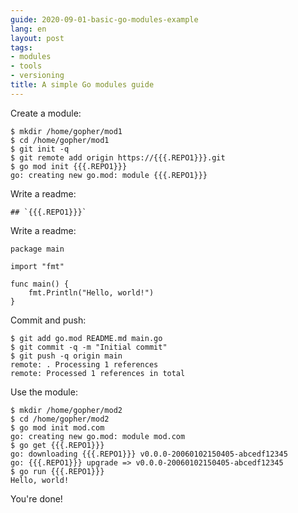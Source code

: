 ```yaml
---
guide: 2020-09-01-basic-go-modules-example
lang: en
layout: post
tags:
- modules
- tools
- versioning
title: A simple Go modules guide
---
```


Create a module:

<pre data-command-src="bWtkaXIgL2hvbWUvZ29waGVyL21vZDEKY2QgL2hvbWUvZ29waGVyL21vZDEKZ2l0IGluaXQgLXEKZ2l0IHJlbW90ZSBhZGQgb3JpZ2luIGh0dHBzOi8ve3t7LlJFUE8xfX19LmdpdApnbyBtb2QgaW5pdCB7e3suUkVQTzF9fX0K"><code class="language-.term1">$ mkdir /home/gopher/mod1
$ cd /home/gopher/mod1
$ git init -q
$ git remote add origin https://&#123;&#123;&#123;.REPO1&#125;&#125;&#125;.git
$ go mod init &#123;&#123;&#123;.REPO1&#125;&#125;&#125;
go: creating new go.mod: module &#123;&#123;&#123;.REPO1&#125;&#125;&#125;
</code></pre>

Write a readme:

<pre data-upload-path="L2hvbWUvZ29waGVyL21vZDE=" data-upload-src="UkVBRE1FLm1k:IyMgYHt7ey5SRVBPMX19fWA=" data-upload-term=".term1"><code class="language-md">## `&#123;&#123;&#123;.REPO1&#125;&#125;&#125;`</code></pre>

Write a readme:

<pre data-upload-path="L2hvbWUvZ29waGVyL21vZDE=" data-upload-src="bWFpbi5nbw==:cGFja2FnZSBtYWluCgppbXBvcnQgImZtdCIKCmZ1bmMgbWFpbigpIHsKCWZtdC5QcmludGxuKCJIZWxsbywgd29ybGQhIikKfQo=" data-upload-term=".term1"><code class="language-go">package main

import &#34;fmt&#34;

func main() &#123;
	fmt.Println(&#34;Hello, world!&#34;)
&#125;
</code></pre>

Commit and push:

<pre data-command-src="Z2l0IGFkZCBnby5tb2QgUkVBRE1FLm1kIG1haW4uZ28KZ2l0IGNvbW1pdCAtcSAtbSAiSW5pdGlhbCBjb21taXQiCmdpdCBwdXNoIC1xIG9yaWdpbiBtYWluCg=="><code class="language-.term1">$ git add go.mod README.md main.go
$ git commit -q -m &#34;Initial commit&#34;
$ git push -q origin main
remote: . Processing 1 references        
remote: Processed 1 references in total        
</code></pre>

Use the module:

<pre data-command-src="bWtkaXIgL2hvbWUvZ29waGVyL21vZDIKY2QgL2hvbWUvZ29waGVyL21vZDIKZ28gbW9kIGluaXQgbW9kLmNvbQpnbyBnZXQge3t7LlJFUE8xfX19CmdvIHJ1biB7e3suUkVQTzF9fX0K"><code class="language-.term1">$ mkdir /home/gopher/mod2
$ cd /home/gopher/mod2
$ go mod init mod.com
go: creating new go.mod: module mod.com
$ go get &#123;&#123;&#123;.REPO1&#125;&#125;&#125;
go: downloading &#123;&#123;&#123;.REPO1&#125;&#125;&#125; v0.0.0-20060102150405-abcedf12345
go: &#123;&#123;&#123;.REPO1&#125;&#125;&#125; upgrade =&gt; v0.0.0-20060102150405-abcedf12345
$ go run &#123;&#123;&#123;.REPO1&#125;&#125;&#125;
Hello, world!
</code></pre>

You're done!

<script>let pageGuide="2020-09-01-basic-go-modules-example"; let pageLanguage="en"; let pageScenario="go115";</script>
